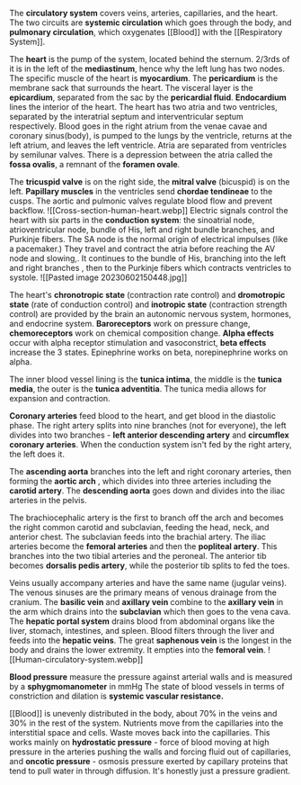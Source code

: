 The **circulatory system** covers veins, arteries, capillaries, and the heart. The two circuits are **systemic circulation** which goes through the body, and **pulmonary circulation**, which oxygenates [[Blood]] with the [[Respiratory System]]. 

The **heart** is the pump of the system, located behind the sternum. 2/3rds of it is in the left of the **mediastinum**, hence why the left lung has two nodes. The specific muscle of the heart is **myocardium**. The **pericardium** is the membrane sack that surrounds the heart. The visceral layer is the **epicardium**, separated from the sac by the **pericardial fluid**. **Endocardium** lines the interior of the heart. The heart has two atria and two ventricles, separated by the interatrial septum and interventricular septum respectively. Blood goes in the right atrium from the venae cavae and coronary sinus(body), is pumped to the lungs by the ventricle, returns at the left atrium, and leaves the left ventricle. Atria are separated from ventricles by semilunar valves. There is a depression between the atria called the **fossa ovalis**, a remnant of the **foramen ovale**.

The **tricuspid valve** is on the right side, the **mitral valve** (bicuspid) is on the left. **Papillary muscles** in the ventricles send **chordae tendineae** to the cusps. The aortic and pulmonic valves regulate blood flow and prevent backflow.
![[Cross-section-human-heart.webp]]
Electric signals control the heart with six parts in the **conduction system**: the sinoatrial node, atrioventricular node, bundle of His, left and right bundle branches, and Purkinje fibers. The SA node is the normal origin of electrical impulses (like a pacemaker.)  They travel and contract the atria before reaching the AV node and slowing,. It continues to the bundle of His, branching into the left and right branches , then to the Purkinje fibers which contracts ventricles to systole.
![[Pasted image 20230602150448.jpg]]

The heart's **chronotropic state** (contraction rate control) and **dromotropic state** (rate of conduction control) and **inotropic state** (contraction strength control) are provided by the brain an autonomic nervous system, hormones, and endocrine system. **Baroreceptors** work on pressure change, **chemoreceptors** work on chemical composition change. **Alpha effects** occur with alpha receptor stimulation and vasoconstrict, **beta effects** increase the 3 states. Epinephrine works on beta, norepinephrine works on alpha.

The inner blood vessel lining is the **tunica intima**, the middle is the **tunica media**, the outer is the **tunica adventitia**. The tunica media allows for expansion and contraction.

**Coronary arteries** feed blood to the heart, and get blood in the diastolic phase. The right artery splits into nine branches (not for everyone), the left divides into two branches - **left anterior descending artery** and **circumflex coronary arteries**. When the conduction system isn't fed by the right artery, the left does it.

The **ascending aorta** branches into the left and right coronary arteries, then forming the **aortic arch** , which divides into three arteries including the **carotid artery**. The **descending aorta** goes down and divides into the iliac arteries in the pelvis.

The brachiocephalic artery is the first to branch off the arch and becomes the right common carotid and subclavian, feeding the head, neck, and anterior chest. The subclavian feeds into the brachial artery. The iliac arteries become the **femoral arteries** and then the **popliteal artery**. This branches into the two tibial arteries and the peroneal. The anterior tib becomes **dorsalis pedis artery**, while the posterior tib splits to fed the toes.

Veins usually accompany arteries and have the same name (jugular veins). The venous sinuses are the primary means of venous drainage from the cranium.
The **basilic vein** and **axillary vein** combine to the **axillary vein** in the arm which drains into the **subclavian** which then goes to the vena cava.
The **hepatic portal system** drains blood from abdominal organs like the liver, stomach, intestines, and spleen. Blood filters through the liver and feeds into the **hepatic veins**.
The great **saphenous vein** is the longest in the body and drains the lower extremity. It empties into the **femoral vein**.
![[Human-circulatory-system.webp]]

**Blood pressure** measure the pressure against arterial walls and is measured by a **sphygmomanometer** in mmHg The state of blood vessels in terms of constriction and dilation is **systemic vascular resistance.**

[[Blood]] is unevenly distributed in the body, about 70% in the veins and 30% in the rest of the system. Nutrients move from the capillaries into the interstitial space and cells. Waste moves back into the capillaries. This works mainly on **hydrostatic pressure** - force of blood moving at high pressure in the arteries pushing the walls and forcing fluid out of capillaries, and **oncotic pressure** - osmosis pressure exerted by capillary proteins that tend to pull water in through diffusion. It's honestly just a pressure gradient.